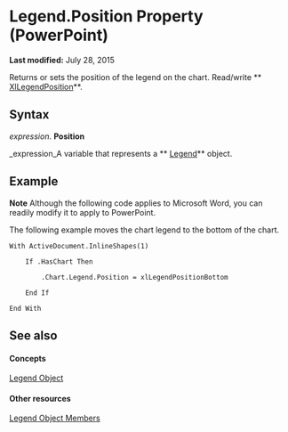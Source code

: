 
# Legend.Position Property (PowerPoint)

 **Last modified:** July 28, 2015

Returns or sets the position of the legend on the chart. Read/write  ** [XlLegendPosition](a50f907b-b1ab-9af2-85d3-0dfd25c1eff7.md)**.

## Syntax

 _expression_. **Position**

 _expression_A variable that represents a  ** [Legend](7be25694-8694-049a-c31f-533fe6fd0562.md)** object.


## Example




 **Note**  Although the following code applies to Microsoft Word, you can readily modify it to apply to PowerPoint.

The following example moves the chart legend to the bottom of the chart.




```
With ActiveDocument.InlineShapes(1)

    If .HasChart Then

        .Chart.Legend.Position = xlLegendPositionBottom

    End If

End With
```


## See also


#### Concepts


 [Legend Object](7be25694-8694-049a-c31f-533fe6fd0562.md)
#### Other resources


 [Legend Object Members](138eddc7-3b48-bc0a-163b-3e6f7560ed97.md)
